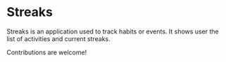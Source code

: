 # Streaks

Streaks is an application used to track habits or events. It shows user the list of activities and current streaks.


Contributions are welcome!
